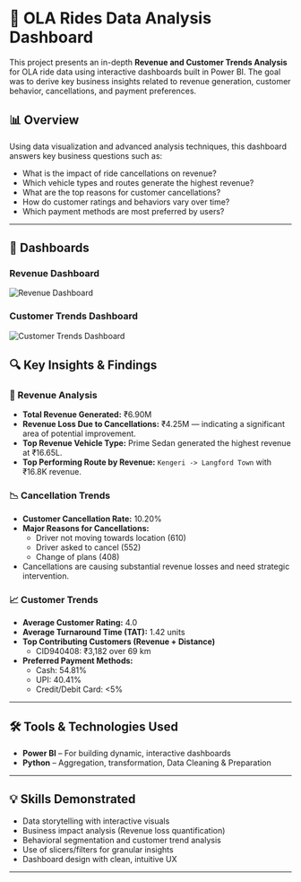 # 🚖 OLA Rides Data Analysis Dashboard

This project presents an in-depth **Revenue and Customer Trends Analysis** for OLA ride data using interactive dashboards built in Power BI. The goal was to derive key business insights related to revenue generation, customer behavior, cancellations, and payment preferences.

## 📊 Overview

Using data visualization and advanced analysis techniques, this dashboard answers key business questions such as:

- What is the impact of ride cancellations on revenue?
- Which vehicle types and routes generate the highest revenue?
- What are the top reasons for customer cancellations?
- How do customer ratings and behaviors vary over time?
- Which payment methods are most preferred by users?

---
## 📸 Dashboards

### Revenue Dashboard

![Revenue Dashboard](OLA-Rides-Analysis/Revenue.png)

### Customer Trends Dashboard

![Customer Trends Dashboard](OLA-Rides-Analysis/Customer.png)

## 🔍 Key Insights & Findings

### 🚦 Revenue Analysis
- **Total Revenue Generated:** ₹6.90M
- **Revenue Loss Due to Cancellations:** ₹4.25M — indicating a significant area of potential improvement.
- **Top Revenue Vehicle Type:** Prime Sedan generated the highest revenue at ₹16.65L.
- **Top Performing Route by Revenue:** `Kengeri -> Langford Town` with ₹16.8K revenue.

### 📉 Cancellation Trends
- **Customer Cancellation Rate:** 10.20%
- **Major Reasons for Cancellations:**
  - Driver not moving towards location (610)
  - Driver asked to cancel (552)
  - Change of plans (408)
- Cancellations are causing substantial revenue losses and need strategic intervention.

### 📈 Customer Trends
- **Average Customer Rating:** 4.0
- **Average Turnaround Time (TAT):** 1.42 units
- **Top Contributing Customers (Revenue + Distance)**
  - CID940408: ₹3,182 over 69 km
- **Preferred Payment Methods:**
  - Cash: 54.81%
  - UPI: 40.41%
  - Credit/Debit Card: <5%

---

## 🛠️ Tools & Technologies Used

- **Power BI** – For building dynamic, interactive dashboards
- **Python** – Aggregation, transformation, Data Cleaning & Preparation

---

## 💡 Skills Demonstrated

- Data storytelling with interactive visuals
- Business impact analysis (Revenue loss quantification)
- Behavioral segmentation and customer trend analysis
- Use of slicers/filters for granular insights
- Dashboard design with clean, intuitive UX

---

